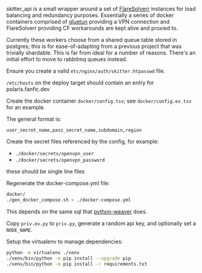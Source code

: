 skitter_api is a small wrapper around a set of [FlareSolverr] instances for load
balancing and redundancy purposes. Essentially a series of docker containers
comprised of [gluetun] providing a VPN connection and FlareSolverr providing CF
workarounds are kept alive and proxied to.

Currently these workers choose from a shared queue table stored in postgres;
this is for ease-of-adapting from a previous project that was trivially
shardable. This is far from ideal for a number of reasons. There's an initial
effort to move to rabbitmq queues instead.

Ensure you create a valid `etc/nginx/auth/skitter.htpasswd` file.

`/etc/hosts` on the deploy target should contain an entry for polaris.fanfic.dev

Create the docker container `docker/config.tsv`; 
see `docker/config.ex.tsv` for an example. 

The general format is:	
```csv
user_secret_name,pass_secret_name,subdomain,region
```

Create the secret files referenced by the config, for example:
- `./docker/secrets/openvpn_user`
- `./docker/secrets/openvpn_password`

these should be single line files

Regenerate the docker-compose.yml file:
```sh
docker/
./gen_docker_compose.sh > ./docker-compose.yml
```

This depends on the same sql that [python-weaver] does.

Copy `priv.ex.py` to `priv.py`, generate a random api key, and optionally set a
`NODE_NAME`.


Setup the virtualenv to manage dependencies:
```sh
python -m virtualenv ./venv
./venv/bin/python -m pip install --upgrade pip
./venv/bin/python -m pip install -r requirements.txt
```

[FlareSolverr]: https://github.com/FlareSolverr/FlareSolverr
[gluetun]: https://github.com/qdm12/gluetun
[python-weaver]: https://github.com/FanFicDev/python-weaver
